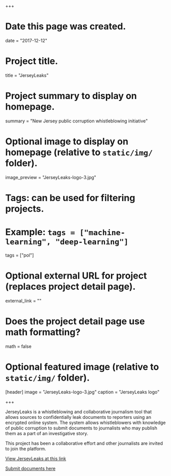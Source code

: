 +++
# Date this page was created.
date = "2017-12-12"

# Project title.
title = "JerseyLeaks"

# Project summary to display on homepage.
summary = "New Jersey public corruption whistleblowing initiative"

# Optional image to display on homepage (relative to `static/img/` folder).
image_preview = "JerseyLeaks-logo-3.jpg"

# Tags: can be used for filtering projects.
# Example: `tags = ["machine-learning", "deep-learning"]`
tags = ["pol"]

# Optional external URL for project (replaces project detail page).
external_link = ""

# Does the project detail page use math formatting?
math = false

# Optional featured image (relative to `static/img/` folder).
[header]
image = "JerseyLeaks-logo-3.jpg"
caption = "JerseyLeaks logo"

+++

JerseyLeaks is a whistleblowing and collaborative journalism tool that allows
sources to confidentially leak documents to reporters using an encrypted online system.
The system allows whistleblowers with knowledge of public corruption to submit documents to journalists who may publish them as a part of an investigative story.

This project has been a collaborative effort and other journalists are invited to join the platform.

[View JerseyLeaks at this link](https://jerseyleaks.org/)

[Submit documents here](https://submit.jerseyleaks.org/)
